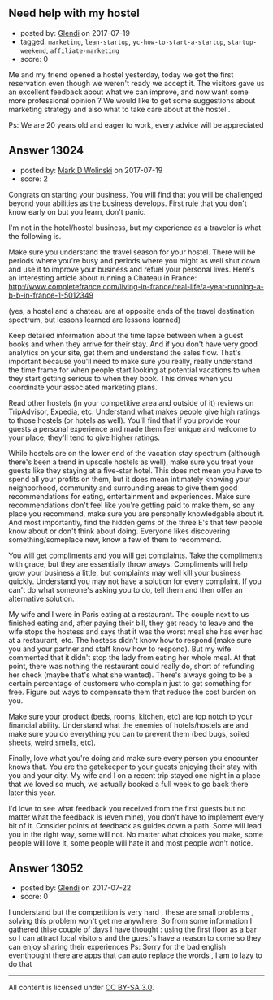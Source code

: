## Need help with my hostel

- posted by: [Glendi](https://stackexchange.com/users/10482279/glendi) on 2017-07-19
- tagged: `marketing`, `lean-startup`, `yc-how-to-start-a-startup`, `startup-weekend`, `affiliate-marketing`
- score: 0

Me and my friend opened a hostel yesterday, today we got the first reservation even though we weren't ready we accept it. The visitors gave us an excellent feedback about what we can improve, and now want some more professional opinion ? We would like to get some suggestions about marketing strategy and also what to take care about at the hostel .

Ps: We are 20 years old and eager to work, every advice will be appreciated 


## Answer 13024

- posted by: [Mark D Wolinski](https://stackexchange.com/users/9304012/mark-d-wolinski) on 2017-07-19
- score: 2

Congrats on starting your business.  You will find that you will be challenged beyond your abilities as the business develops.  First rule that you don't know early on but you learn, don't panic.

I'm not in the hotel/hostel business, but my experience as a traveler is what the following is.

Make sure you understand the travel season for your hostel.  There will be periods where you're busy and periods where you might as well shut down and use it to improve your business and refuel your personal lives.  Here's an interesting article about running a Chateau in France: http://www.completefrance.com/living-in-france/real-life/a-year-running-a-b-b-in-france-1-5012349

(yes, a hostel and a chateau are at opposite ends of the travel destination spectrum, but lessons learned are lessons learned)

Keep detailed information about the time lapse between when a guest books and when they arrive for their stay.  And if you don't have very good analytics on your site, get them and understand the sales flow.  That's important because you'll need to make sure you really, really understand the time frame for when people start looking at potential vacations to when they start getting serious to when they book.  This drives when you coordinate your associated marketing plans.

Read other hostels (in your competitive area and outside of it) reviews on TripAdvisor, Expedia, etc.  Understand what makes people give high ratings to those hostels (or hotels as well).  You'll find that if you provide your guests a personal experience and made them feel unique and welcome to your place, they'll tend to give higher ratings.

While hostels are on the lower end of the vacation stay spectrum (although there's been a trend in upscale hostels as well), make sure you treat your guests like they staying at a five-star hotel.  This does not mean you have to spend all your profits on them, but it does mean intimately knowing your neighborhood, community and surrounding areas to give them good recommendations for eating, entertainment and experiences. Make sure recommendations don't feel like you're getting paid to make them, so any place you recommend, make sure you are personally knowledgable about it.  And most importantly, find the hidden gems of the three E's that few people know about or don't think about doing.  Everyone likes discovering something/someplace new, know a few of them to recommend.

You will get compliments and you will get complaints.  Take the compliments with grace, but they are essentially throw aways. Compliments will help grow your business a little, but complaints may well kill your business quickly.  Understand you may not have a solution for every complaint.  If you can't do what someone's asking you to do, tell them and then offer an alternative solution.

My wife and I were in Paris eating at a restaurant.  The couple next to us finished eating and, after paying their bill, they get ready to leave and the wife stops the hostess and says that it was the worst meal she has ever had at a restaurant, etc.  The hostess didn't know how to respond (make sure you and your partner and staff know how to respond).  But my wife commented that it didn't stop the lady from eating her whole meal.  At that point, there was nothing the restaurant could really do, short of refunding her check (maybe that's what she wanted).  There's always going to be a certain percentage of customers who complain just to get something for free.  Figure out ways to compensate them that reduce the cost burden on you.

Make sure your product (beds, rooms, kitchen, etc) are top notch to your financial ability.  Understand what the enemies of hotels/hostels are and make sure you do everything you can to prevent them (bed bugs, soiled sheets, weird smells, etc).

Finally, love what you're doing and make sure every person you encounter knows that.  You are the gatekeeper to your guests enjoying their stay with you and your city.  My wife and I on a recent trip stayed one night in a place that we loved so much, we actually booked a full week to go back there later this year.

I'd love to see what feedback you received from the first guests but no matter what the feedback is (even mine), you don't have to implement every bit of it.  Consider points of feedback as guides down a path.  Some will lead you in the right way, some will not.  No matter what choices you make, some people will love it, some people will hate it and most people won't notice. 


## Answer 13052

- posted by: [Glendi](https://stackexchange.com/users/10482279/glendi) on 2017-07-22
- score: 0

I understand but the competition is very hard , these are small problems , solving this problem won't get me anywhere. So from some information I gathered thise couple of days I have thought : using the first floor as a bar so I can attract local visitors and the guest's have a reason to come so they can enjoy sharing their experiences 
Ps: Sorry for the bad english eventhought there are apps that can auto replace the words , I am to lazy to do that



---

All content is licensed under [CC BY-SA 3.0](https://creativecommons.org/licenses/by-sa/3.0/).
